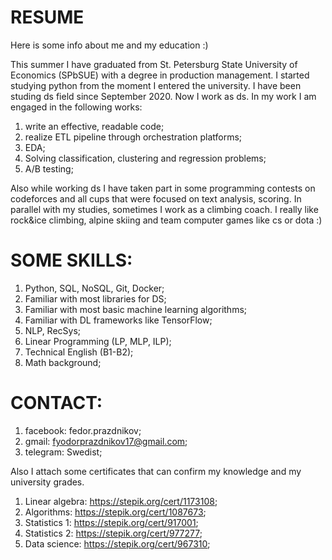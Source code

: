 # RESUME
Here is some info about me and my education :)

This summer I have graduated from St. Petersburg State University of Economics (SPbSUE) with a degree in production management. I started studying python from the moment I entered the university. I have been studing ds field since September 2020. Now I work as ds. In my work I am engaged in the following works:
1) write an effective, readable code;
2) realize ETL pipeline through orchestration platforms;
3) EDA;
4) Solving classification, clustering and regression problems;
5) A/B testing;

Also while working ds I have taken part in some programming contests on codeforces and all cups that were focused on text analysis, scoring. In parallel with my studies, sometimes I work as a climbing coach. I really like rock&ice climbing, alpine skiing and team computer games like cs or dota :)

# SOME SKILLS:
1) Python, SQL, NoSQL, Git, Docker;
2) Familiar with most libraries for DS;
3) Familiar with most basic machine learning algorithms;
4) Familiar with DL frameworks like TensorFlow;
5) NLP, RecSys;
6) Linear Programming (LP, MLP, ILP);
7) Technical English (B1-B2);
8) Math background;

# CONTACT:
1) facebook: fedor.prazdnikov;
2) gmail: fyodorprazdnikov17@gmail.com;
3) telegram: Swedist;

Also I attach some certificates that can confirm my knowledge and my university grades.
1) Linear algebra: https://stepik.org/cert/1173108;
2) Algorithms: https://stepik.org/cert/1087673;
3) Statistics 1: https://stepik.org/cert/917001;
4) Statistics 2: https://stepik.org/cert/977277;
5) Data science: https://stepik.org/cert/967310;
